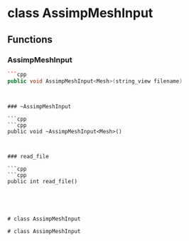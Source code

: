 # class AssimpMeshInput


## Functions

### AssimpMeshInput

```cpp
```cpp
public void AssimpMeshInput<Mesh>(string_view filename)
```
```


### ~AssimpMeshInput

```cpp
```cpp
public void ~AssimpMeshInput<Mesh>()
```
```


### read_file

```cpp
```cpp
public int read_file()
```
```




# class AssimpMeshInput

# class AssimpMeshInput

